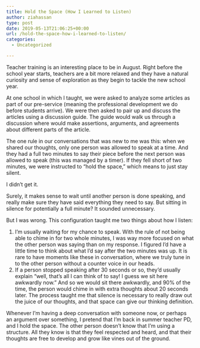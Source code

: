```yaml
---
title: Hold the Space (How I Learned to Listen)
author: ziahassan
type: post
date: 2019-05-13T21:06:25+00:00
url: /hold-the-space-how-i-learned-to-listen/
categories:
  - Uncategorized

---
```

Teacher training is an interesting place to be in August. Right before the school year starts, teachers are a bit more relaxed and they have a natural curiosity and sense of exploration as they begin to tackle the new school year.

At one school in which I taught, we were asked to analyze some articles as part of our pre-service (meaning the professional development we do before students arrive). We were then asked to pair up and discuss the articles using a discussion guide. The guide would walk us through a discussion where would make assertions, arguments, and agreements about different parts of the article. 

The one rule in our conversations that was new to me was this: when we shared our thoughts, only one person was allowed to speak at a time. And they had a full two minutes to say their piece before the next person was allowed to speak (this was managed by a timer). If they fell short of two minutes, we were instructed to “hold the space,” which means to just stay silent. 

I didn’t get it. 

Surely, it makes sense to wait until another person is done speaking, and really make sure they have said everything they need to say. But sitting in silence for potentially a full minute? It sounded unnecessary.

But I was wrong. This configuration taught me two things about how I listen:

  1. I’m usually waiting for my chance to speak. With the rule of not being able to chime in for two whole minutes, I was way more focused on what the other person was saying than on my response. I figured I’d have a little time to think about what I’d say after the two minutes was up. It is rare to have moments like these in conversation, where we truly tune in to the other person without a counter voice in our heads.
  2. If a person stopped speaking after 30 seconds or so, they’d usually explain “well, that’s all I can think of to say! I guess we sit here awkwardly now.” And so we would sit there awkwardly, and 90% of the time, the person would chime in with extra thoughts about 20 seconds later. The process taught me that silence is necessary to really draw out the juice of our thoughts, and that space can give our thinking definition.

Whenever I’m having a deep conversation with someone now, or perhaps an argument over something, I pretend that I’m back in summer teacher PD, and I hold the space. The other person doesn’t know that I’m using a structure. All they know is that they feel respected and heard, and that their thoughts are free to develop and grow like vines out of the ground.
